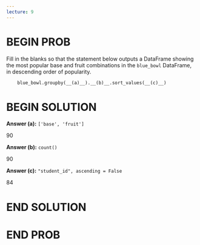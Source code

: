 ```yaml
---
lecture: 9
---
```


# BEGIN PROB

Fill in the blanks so that the statement below outputs a DataFrame
showing the most popular base and fruit combinations in the `blue_bowl`
DataFrame, in descending order of popularity.

```py
    blue_bowl.groupby(__(a)__).__(b)__.sort_values(__(c)__)
```

# BEGIN SOLUTION

**Answer (a):** `['base', 'fruit']`

<average>90</average>

**Answer (b):** `count()`

<average>90</average>

**Answer (c):** `"student_id", ascending = False`

<average>84</average>

# END SOLUTION

# END PROB